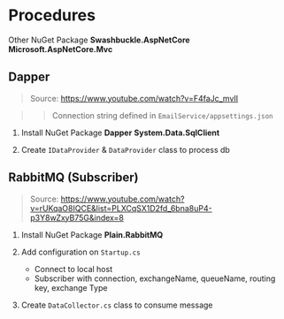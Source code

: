# Procedures

Other NuGet Package
**Swashbuckle.AspNetCore**
**Microsoft.AspNetCore.Mvc**

## Dapper

> Source: https://www.youtube.com/watch?v=F4faJc_mvII

>> Connection string defined in ```EmailService/appsettings.json```

1. Install NuGet Package 
	**Dapper**
	**System.Data.SqlClient**

2. Create ```IDataProvider``` & ```DataProvider``` class to process db

## RabbitMQ (Subscriber)

> Source: https://www.youtube.com/watch?v=rUKqaO8IQCE&list=PLXCqSX1D2fd_6bna8uP4-p3Y8wZxyB75G&index=8

1. Install NuGet Package 
	**Plain.RabbitMQ**

2. Add configuration on ```Startup.cs```
	- Connect to local host
	- Subscriber with connection, exchangeName, queueName, routing key, exchange Type

3. Create ```DataCollector.cs``` class to consume message 
